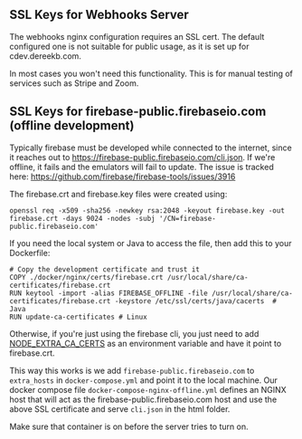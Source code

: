 ## SSL Keys for Webhooks Server
The webhooks nginx configuration requires an SSL cert. The default configured one is not suitable for public usage, as it is set up for cdev.dereekb.com.

In most cases you won't need this functionality. This is for manual testing of services such as Stripe and Zoom.

## SSL Keys for firebase-public.firebaseio.com (offline development)
Typically firebase must be developed while connected to the internet, since it reaches out to https://firebase-public.firebaseio.com/cli.json. If we're offline, it fails and the emulators will fail to update. The issue is tracked here: https://github.com/firebase/firebase-tools/issues/3916

The firebase.crt and firebase.key files were created using:

```
openssl req -x509 -sha256 -newkey rsa:2048 -keyout firebase.key -out firebase.crt -days 9024 -nodes -subj '/CN=firebase-public.firebaseio.com'
```

If you need the local system or Java to access the file, then add this to your Dockerfile:

```
# Copy the development certificate and trust it
COPY ./docker/nginx/certs/firebase.crt /usr/local/share/ca-certificates/firebase.crt
RUN keytool -import -alias FIREBASE_OFFLINE -file /usr/local/share/ca-certificates/firebase.crt -keystore /etc/ssl/certs/java/cacerts  # Java
RUN update-ca-certificates # Linux
```

Otherwise, if you're just using the firebase cli, you just need to add [NODE_EXTRA_CA_CERTS](https://nodejs.org/api/cli.html#cli_node_extra_ca_certs_file) as an environment variable and have it point to firebase.crt.

This way this works is we add `firebase-public.firebaseio.com` to `extra_hosts` in `docker-compose.yml` and point it to the local machine. Our docker compose file `docker-compose-nginx-offline.yml` defines an NGINX host that will act as the firebase-public.firebaseio.com host and use the above SSL certificate and serve `cli.json` in the html folder.

Make sure that container is on before the server tries to turn on.
